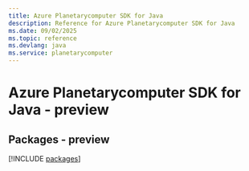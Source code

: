 ```yaml
---
title: Azure Planetarycomputer SDK for Java
description: Reference for Azure Planetarycomputer SDK for Java
ms.date: 09/02/2025
ms.topic: reference
ms.devlang: java
ms.service: planetarycomputer
---
```

# Azure Planetarycomputer SDK for Java - preview
## Packages - preview
[!INCLUDE [packages](planetarycomputer-index.md)]